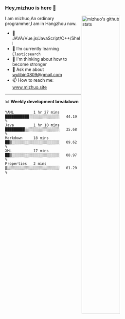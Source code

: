 ### Hey,mizhuo is here 👋

<img align="right" alt="mizhuo's github stats" width="50%" src="https://github-readme-stats.vercel.app/api?username=mizhuo&theme=tokyonight&show_icons=true">

I am mizhuo,An ordinary programmer,I am in Hangzhou now.

- 🔭 JAVA/Vue.js/JavaScript/C++/Shell
- 🌱 I’m currently learning `Elasticsearch`
- 🤔 I'm thinking about how to become stronger
- 💬 Ask me about wulibin0809@gmail.com
- 📫 How to reach me: www.mizhuo.site

---
📊 **Weekly development breakdown**

<!--START_SECTION:waka-->
```text
YAML         1 hr 27 mins    ███████████░░░░░░░░░░░░░░   44.19 % 
Java         1 hr 10 mins    █████████░░░░░░░░░░░░░░░░   35.68 % 
Markdown     18 mins         ██▒░░░░░░░░░░░░░░░░░░░░░░   09.62 % 
XML          17 mins         ██▒░░░░░░░░░░░░░░░░░░░░░░   08.97 % 
Properties   2 mins          ▒░░░░░░░░░░░░░░░░░░░░░░░░   01.20 % 
```
<!--END_SECTION:waka-->
